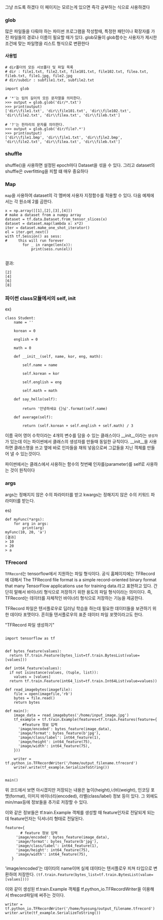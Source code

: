 그냥 쓰도록 하겠다 이 페이지는 모르는게 있으면 즉각 공부하는 식으로 사용하겠다


### glob 

많은 파일들을 다뤄야 하는 파이썬 프로그램을 작성할때, 특정한 패턴이나 확장자를 가진 파일들의 경로나 이름이 필요할 때가 있다. glob모듈이 glob함수는 사용자가
제시한 조건에 맞는 파일명을 리스트 형식으로 변환한다 

#### 사용법
```
# dir폴더의 모든 서브폴더 및 파일 목록
# dir : file1.txt, file2.txt, file101.txt, file102.txt, filea.txt, fileb.txt, file1.jpg, file2.jpg
# dir/subdir : subfile1.txt, subfile2.txt

import glob

# '*'는 임의 길이의 모든 문자열을 의미한다.
>>> output = glob.glob('dir/*.txt')
>>> print(output)
['dir\\file1.txt', 'dir\\file101.txt', 'dir\\file102.txt', 'dir\\file2.txt', 'dir\\filea.txt', 'dir\\fileb.txt']

# '?'는 한자리의 문자를 의미한다.
>>> output = glob.glob('dir/file?.*')
>>> print(output)
['dir\\file1.bmp', 'dir\\file1.txt', 'dir\\file2.bmp', 'dir\\file2.txt', 'dir\\filea.txt', 'dir\\fileb.txt']
```


### shuffle 

shuffle()을 사용하면 설정된 epoch마다 Dataset을 섞을 수 있다. 그리고 dataset의 shuffle은 overfitting을 피할 떄 매우 중요하다

### Map

`map`을 사용하여 dataset의 각 멤버에 사용자 지정함수를 적용할 수 있다. 다음 예제에서는 각 원소에 2를 곱한다.
~~~
x = np.array([[1],[2],[3],[4]])
# make a dataset from a numpy array
dataset = tf.data.Dataset.from_tensor_slices(x)
dataset = dataset.map(lambda x: x*2)
iter = dataset.make_one_shot_iterator()
el = iter.get_next()
with tf.Session() as sess:
#     this will run forever
        for _ in range(len(x)):
            print(sess.run(el))
            
 ~~~
 
 결과:
 
 ~~~
[2]
[4]
[6]
[8]
~~~

### 파이썬 class모듈에서의 self, __init__

ex)

~~~
class Student:
    name = ''

    korean = 0

    english = 0

    math = 0

    def __init__(self, name, kor, eng, math):

        self.name = name

        self.korean = kor

        self.english = eng

        self.math = math

    def say_hello(self):

        return '안녕하세요 {}님'.format(self.name)

    def average(self):

        return (self.korean + self.english + self.math) / 3
 ~~~

이름 국어 영어 수학이라는 4개의 변수를 담을 수 있는 클래스이다 __init__이라는 `생성자`가 있는데 이는 파이썬에서 클래스의 생성자를 만들때 동일한 규칙이다.
__init__을 사용하면 클래스명을 쓰고 옆에 바로 인자들을 채워 넣음으로써 그값들을 지닌 객체를 만들어 낼 수 있는것이다. 

파이썬에서는 클래스에서 사용하는 함수의 첫번쨰 인자를(parameter)를 self로 사용하는 것이 원칙이다

### args

args는 정해지지 않은 수의 파라미터를 받고
kwargs는 정해지지 않은 수의 키워드 파라미터를 받는다.

es)
~~~
def myFunc(*args):
    for arg in args:
        print(arg)
myFunc(10, 20, 'a')
[결과]
> 10
> 20
> a
~~~

### TFrecord

`TFRecord`는 tensorflow에서 지원하는 파일 형식이다. 공식 홈페이지에는 TFRecord에 대해서 The TFRecord file format is a simple record-oriented binary format that many TensorFlow applications use for training data.라고 표현하고 있다. 간단히 말해서 바이너리 형식으로 저장하기 위한 용도의 파일 형식이라는 의미이다. 즉, TFRecord는 데이터를 자체적인 바이너리 형식으로 저장하는 기능을 제공한다.


TFRecord 파일은 텐서플로우로 딥러닝 학습을 하는데 필요한 데이터들을 보관하기 위한 데이타 포맷이다. 흔히들 텐서플로우의 표준 데이터 파일 포맷이라고도 한다. 

"TFRecord 파일 생성하기"

```

import tensorflow as tf


def bytes_feature(values):
  return tf.train.Feature(bytes_list=tf.train.BytesList(value=[values]))

def int64_feature(values):
  if not isinstance(values, (tuple, list)):
    values = [values]
  return tf.train.Feature(int64_list=tf.train.Int64List(value=values))

def read_imagebytes(imagefile):
    file = open(imagefile,'rb')
    bytes = file.read()
    return bytes

def main():
	image_data = read_imagebytes('/home/input_image.jpg')
	tf_example = tf.train.Example(features=tf.train.Features(feature={
		#feature 정보 입력
      'image/encoded': bytes_feature(image_data),
      'image/format': bytes_feature(b'jpg'),
      'image/class/label': int64_feature(1),
      'image/height': int64_feature(75),
      'image/width': int64_feature(75),
	}))

	writer = tf.python_io.TFRecordWriter('/home/output_filename.tfrecord')
	writer.write(tf_example.SerializeToString())


main()

```

위 코드에서 보면 아시겠지만 저장되는 내용은 높이(height),너비(weight), 인코딩 포맷(format), 이미지 바이너리(encoded), 라벨(class/label) 정보 등이 있다. 그 외에도 min/max등에 정보들을 추가로 저장할 수 있다. 

이와 같은 정보들은 tf.train.Example 객체를 생성할 때 feature인자로 전달되게 되는데 feature인자는 딕셔너리 형태로 전달된다. 
 ```
feature={
		# feature 정보 입력
      'image/encoded': bytes_feature(image_data),
      'image/format': bytes_feature(b'jpg'),
      'image/class/label': int64_feature(1),
      'image/height': int64_feature(75),
      'image/width': int64_feature(75),
	}
```

'image/encoded'는 데이타의 name이며 실제 데이타는 텐서플로우 피쳐 타입으로 변환하여 저장한다. `(tf.train.Feature(bytes_list=tf.train.BytesList(value=[values])))`

이와 같이 생성된 tf.train.Example 객체를 tf.python_io.TFRecordWriter을 이용해서 tfrecord파일에 써주는 것이다. 
```
writer = tf.python_io.TFRecordWriter('/home/hyosung/output_filename.tfrecord')
writer.write(tf_example.SerializeToString())
```

















